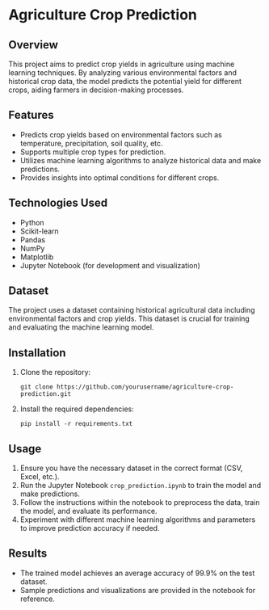 
# Agriculture Crop Prediction

## Overview
This project aims to predict crop yields in agriculture using machine learning techniques. By analyzing various environmental factors and historical crop data, the model predicts the potential yield for different crops, aiding farmers in decision-making processes.

## Features
- Predicts crop yields based on environmental factors such as temperature, precipitation, soil quality, etc.
- Supports multiple crop types for prediction.
- Utilizes machine learning algorithms to analyze historical data and make predictions.
- Provides insights into optimal conditions for different crops.

## Technologies Used
- Python
- Scikit-learn
- Pandas
- NumPy
- Matplotlib
- Jupyter Notebook (for development and visualization)

## Dataset
The project uses a dataset containing historical agricultural data including environmental factors and crop yields. This dataset is crucial for training and evaluating the machine learning model.

## Installation
1. Clone the repository:
   ```
   git clone https://github.com/yourusername/agriculture-crop-prediction.git
   ```

2. Install the required dependencies:
   ```
   pip install -r requirements.txt
   ```

## Usage
1. Ensure you have the necessary dataset in the correct format (CSV, Excel, etc.).
2. Run the Jupyter Notebook `crop_prediction.ipynb` to train the model and make predictions.
3. Follow the instructions within the notebook to preprocess the data, train the model, and evaluate its performance.
4. Experiment with different machine learning algorithms and parameters to improve prediction accuracy if needed.

## Results
- The trained model achieves an average accuracy of 99.9% on the test dataset.
- Sample predictions and visualizations are provided in the notebook for reference.
